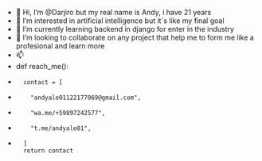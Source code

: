 - 👋 Hi, I’m @Darjiro but my real name is Andy, i have 21 years
- 👀 I’m interested in artificial intelligence but it´s like my final goal
- 🌱 I’m currently learning backend in django for enter in the industry
- 💞️ I’m looking to collaborate on any project that help me to form me like a profesional and learn more
- 📫 
- def reach_me():
-       contact = [
-         "andyale01122177069@gmail.com",
-         "wa.me/+59897242577",
-         "t.me/andyale01",
-       ] 
        return contact
<!---
Darjiro/Darjiro is a ✨ special ✨ repository because its `README.md` (this file) appears on your GitHub profile.
You can click the Preview link to take a look at your changes.
--->
